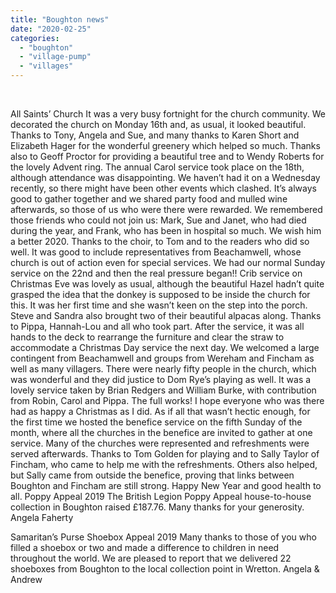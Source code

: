 ```yaml
---
title: "Boughton news"
date: "2020-02-25"
categories: 
  - "boughton"
  - "village-pump"
  - "villages"
---
```


 

All Saints’ Church It was a very busy fortnight for the church community. We decorated the church on Monday 16th and, as usual, it looked beautiful. Thanks to Tony, Angela and Sue, and many thanks to Karen Short and Elizabeth Hager for the wonderful greenery which helped so much. Thanks also to Geoff Proctor for providing a beautiful tree and to Wendy Roberts for the lovely Advent ring. The annual Carol service took place on the 18th, although attendance was disappointing. We haven’t had it on a Wednesday recently, so there might have been other events which clashed. It’s always good to gather together and we shared party food and mulled wine afterwards, so those of us who were there were rewarded. We remembered those friends who could not join us: Mark, Sue and Janet, who had died during the year, and Frank, who has been in hospital so much. We wish him a better 2020. Thanks to the choir, to Tom and to the readers who did so well. It was good to include representatives from Beachamwell, whose church is out of action even for special services. We had our normal Sunday service on the 22nd and then the real pressure began!! Crib service on Christmas Eve was lovely as usual, although the beautiful Hazel hadn’t quite grasped the idea that the donkey is supposed to be inside the church for this. It was her first time and she wasn’t keen on the step into the porch. Steve and Sandra also brought two of their beautiful alpacas along. Thanks to Pippa, Hannah-Lou and all who took part. After the service, it was all hands to the deck to rearrange the furniture and clear the straw to accommodate a Christmas Day service the next day. We welcomed a large contingent from Beachamwell and groups from Wereham and Fincham as well as many villagers. There were nearly fifty people in the church, which was wonderful and they did justice to Dom Rye’s playing as well. It was a lovely service taken by Brian Redgers and William Burke, with contribution from Robin, Carol and Pippa. The full works! I hope everyone who was there had as happy a Christmas as I did. As if all that wasn’t hectic enough, for the first time we hosted the benefice service on the fifth Sunday of the month, where all the churches in the benefice are invited to gather at one service. Many of the churches were represented and refreshments were served afterwards. Thanks to Tom Golden for playing and to Sally Taylor of Fincham, who came to help me with the refreshments. Others also helped, but Sally came from outside the benefice, proving that links between Boughton and Fincham are still strong. Happy New Year and good health to all. Poppy Appeal 2019 The British Legion Poppy Appeal house-to-house collection in Boughton raised £187.76. Many thanks for your generosity. Angela Faherty

Samaritan’s Purse Shoebox Appeal 2019 Many thanks to those of you who filled a shoebox or two and made a difference to children in need throughout the world. We are pleased to report that we delivered 22 shoeboxes from Boughton to the local collection point in Wretton. Angela & Andrew
